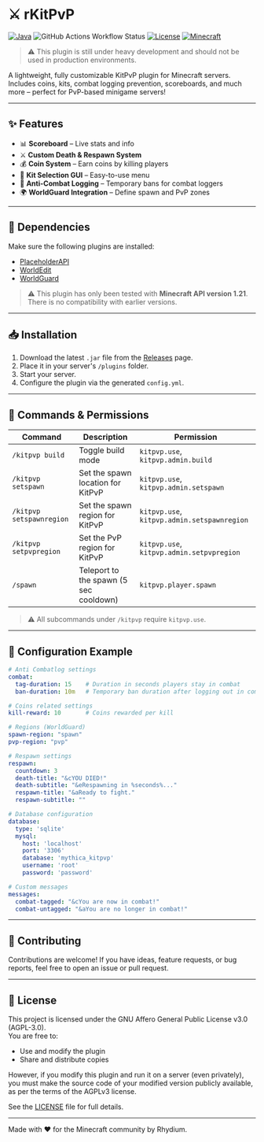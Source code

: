 # ⚔️ rKitPvP

[![Java](https://img.shields.io/badge/Java-21-blue.svg)](https://www.oracle.com/java/)
![GitHub Actions Workflow Status](https://img.shields.io/github/actions/workflow/status/Rhydium/rKitPvP/gradle.yml?branch=main)
[![License](https://img.shields.io/github/license/Rhydium/rKitPvP)](LICENSE)
[![Minecraft](https://img.shields.io/badge/Minecraft-1.21%2B-blueviolet)]()

> ⚠️ This plugin is still under heavy development and should not be used in production environments.

A lightweight, fully customizable KitPvP plugin for Minecraft servers. Includes coins, kits, combat logging prevention, scoreboards, and much more – perfect for PvP-based minigame servers!

---

## ✨ Features

- 📊 **Scoreboard** – Live stats and info
- ⚔️ **Custom Death & Respawn System**
- 💰 **Coin System** – Earn coins by killing players
- 🎒 **Kit Selection GUI** – Easy-to-use menu
- 🚫 **Anti-Combat Logging** – Temporary bans for combat loggers
- 🌍 **WorldGuard Integration** – Define spawn and PvP zones

---

## 🧩 Dependencies

Make sure the following plugins are installed:

- [PlaceholderAPI](https://www.spigotmc.org/resources/placeholderapi.6245/)
- [WorldEdit](https://enginehub.org/worldedit/)
- [WorldGuard](https://enginehub.org/worldguard/)

> ⚠️ This plugin has only been tested with **Minecraft API version 1.21**. There is no compatibility with earlier versions.

---

## 📥 Installation

1. Download the latest `.jar` file from the [Releases](https://github.com/Rhydium/rKitPvP/releases) page.
2. Place it in your server's `/plugins` folder.
3. Start your server.
4. Configure the plugin via the generated `config.yml`.

---

## 🧾 Commands & Permissions

| Command | Description | Permission |
|--------|-------------|------------|
| `/kitpvp build` | Toggle build mode | `kitpvp.use`, `kitpvp.admin.build` |
| `/kitpvp setspawn` | Set the spawn location for KitPvP | `kitpvp.use`, `kitpvp.admin.setspawn` |
| `/kitpvp setspawnregion` | Set the spawn region for KitPvP | `kitpvp.use`, `kitpvp.admin.setspawnregion` |
| `/kitpvp setpvpregion` | Set the PvP region for KitPvP | `kitpvp.use`, `kitpvp.admin.setpvpregion` |
| `/spawn` | Teleport to the spawn (5 sec cooldown) | `kitpvp.player.spawn` |

> ⚠️ All subcommands under `/kitpvp` require `kitpvp.use`.

---

## 🔧 Configuration Example

```yaml
# Anti Combatlog settings
combat:
  tag-duration: 15    # Duration in seconds players stay in combat
  ban-duration: 10m   # Temporary ban duration after logging out in combat

# Coins related settings
kill-reward: 10       # Coins rewarded per kill

# Regions (WorldGuard)
spawn-region: "spawn"
pvp-region: "pvp"

# Respawn settings
respawn:
  countdown: 3
  death-title: "&cYOU DIED!"
  death-subtitle: "&eRespawning in %seconds%..."
  respawn-title: "&aReady to fight."
  respawn-subtitle: ""

# Database configuration
database:
  type: 'sqlite'
  mysql:
    host: 'localhost'
    port: '3306'
    database: 'mythica_kitpvp'
    username: 'root'
    password: 'password'

# Custom messages
messages:
  combat-tagged: "&cYou are now in combat!"
  combat-untagged: "&aYou are no longer in combat!"
```

---

## 📣 Contributing

Contributions are welcome! If you have ideas, feature requests, or bug reports, feel free to open an issue or pull request.

---

## 📄 License

This project is licensed under the GNU Affero General Public License v3.0 (AGPL-3.0).  
You are free to:
- Use and modify the plugin
- Share and distribute copies

However, if you modify this plugin and run it on a server (even privately), you must make the source code of your modified version publicly available, as per the terms of the AGPLv3 license.

See the [LICENSE](LICENSE) file for full details.

---

Made with ❤️ for the Minecraft community by Rhydium.

